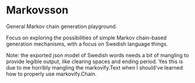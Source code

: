 # Markovsson
General Markov chain generation playground.

Focus on exploring the possibilities of simple Markov chain-based generation mechanisms, with a focus on Swedish language things.

Note: the exported json model of Swedish words needs a bit of mangling to provide legible output, like clearing spaces and ending period. Yes this is due to me horribly mangling the markovify.Text when I should've learned how to properly use markovify.Chain.